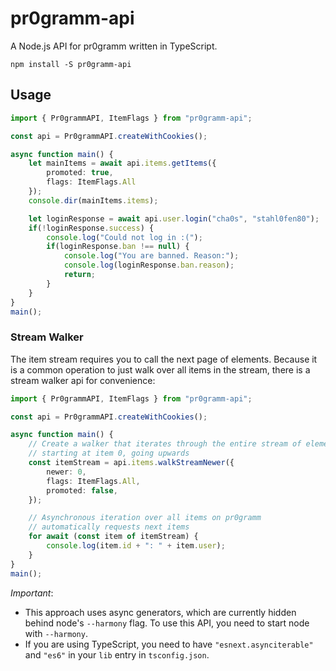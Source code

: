 # pr0gramm-api
A Node.js API for pr0gramm written in TypeScript.
```Shell
npm install -S pr0gramm-api
```

## Usage
```TypeScript
import { Pr0grammAPI, ItemFlags } from "pr0gramm-api";

const api = Pr0grammAPI.createWithCookies();

async function main() {
    let mainItems = await api.items.getItems({
        promoted: true,
        flags: ItemFlags.All
    });
    console.dir(mainItems.items);

    let loginResponse = await api.user.login("cha0s", "stahl0fen80");
    if(!loginResponse.success) {
        console.log("Could not log in :(");
        if(loginResponse.ban !== null) {
            console.log("You are banned. Reason:");
            console.log(loginResponse.ban.reason);
            return;
        }
    }
}
main();
```

### Stream Walker
The item stream requires you to call the next page of elements. Because it is a common operation to just walk over all items in the stream, there is a stream walker api for convenience:
```TypeScript
import { Pr0grammAPI, ItemFlags } from "pr0gramm-api";

const api = Pr0grammAPI.createWithCookies();

async function main() {
    // Create a walker that iterates through the entire stream of elements
    // starting at item 0, going upwards
    const itemStream = api.items.walkStreamNewer({
        newer: 0,
        flags: ItemFlags.All,
        promoted: false,
    });

    // Asynchronous iteration over all items on pr0gramm
    // automatically requests next items
    for await (const item of itemStream) {
        console.log(item.id + ": " + item.user);
    }
}
main();
```
*Important*:
- This approach uses async generators, which are currently hidden behind node's `--harmony` flag. To use this API, you need to start node with `--harmony`.
- If you are using TypeScript, you need to have `"esnext.asynciterable"` and `"es6"` in your `lib` entry in `tsconfig.json`.
